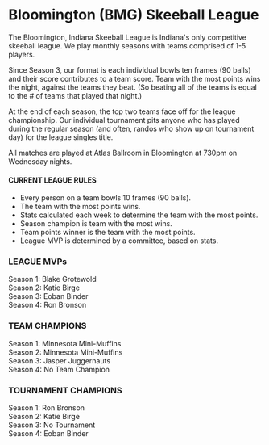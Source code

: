 # Bloomington (BMG) Skeeball League

The Bloomington, Indiana Skeeball League is Indiana's only competitive skeeball league. We play monthly seasons  with teams comprised of 1-5 players. 

Since Season 3, our format is each individual bowls ten frames (90 balls) and their score contributes to a team score. Team with the most points wins the night, against the teams they beat. (So beating all of the teams is equal to the # of teams that played that night.) 

At the end of each season, the top two teams face off for the league championship. Our individual tournament pits anyone who has played during the regular season (and often, randos who show up on tournament day) for the league singles title.

All matches are played at Atlas Ballroom in Bloomington at 730pm on Wednesday nights.

#### CURRENT LEAGUE RULES
- Every person on a team bowls 10 frames (90 balls).
- The team with the most points wins. 
- Stats calculated each week to determine the team with the most points.
- Season champion is team with the most wins. 
- Team points winner is the team with the most points.
- League MVP is determined by a committee, based on stats. 

### LEAGUE MVPs
Season 1: Blake Grotewold<br>
Season 2: Katie Birge<br>
Season 3: Eoban Binder<br>
Season 4: Ron Bronson<br>

### TEAM CHAMPIONS
Season 1: Minnesota Mini-Muffins<br>
Season 2: Minnesota Mini-Muffins<br>
Season 3: Jasper Juggernauts<br>
Season 4: No Team Champion<br>

### TOURNAMENT CHAMPIONS
Season 1: Ron Bronson<br>
Season 2: Katie Birge<br>
Season 3: No Tournament<br>
Season 4: Eoban Binder<br>
